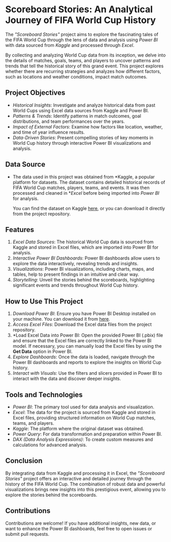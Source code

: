 # Scoreboard Stories: An Analytical Journey of FIFA World Cup History

The *"Scoreboard Stories"* project aims to explore the fascinating tales of the FIFA World Cup through the lens of data and analysis using *Power BI* with data sourced from *Kaggle* and processed through *Excel*.

By collecting and analyzing World Cup data from its inception, we delve into the details of matches, goals, teams, and players to uncover patterns and trends that tell the historical story of this grand event. This project explores whether there are recurring strategies and analyzes how different factors, such as locations and weather conditions, impact match outcomes.

## Project Objectives

- *Historical Insights*: Investigate and analyze historical data from past World Cups using Excel data sources from Kaggle and Power BI.
- *Patterns & Trends*: Identify patterns in match outcomes, goal distributions, and team performances over the years.
- *Impact of External Factors*: Examine how factors like location, weather, and time of year influence results.
- *Data-Driven Stories*: Present compelling stories of key moments in World Cup history through interactive Power BI visualizations and analysis.

## Data Source

- The data used in this project was obtained from *Kaggle, a popular platform for datasets. The dataset contains detailed historical records of FIFA World Cup matches, players, teams, and events. It was then processed and cleaned in **Excel* before being imported into *Power BI* for analysis.
  
  You can find the dataset on Kaggle [here](https://www.kaggle.com/), or you can download it directly from the project repository.

## Features

1. *Excel Data Sources*: The historical World Cup data is sourced from Kaggle and stored in Excel files, which are imported into Power BI for analysis.
2. *Interactive Power BI Dashboards*: Power BI dashboards allow users to explore the data interactively, revealing trends and insights.
3. *Visualizations*: Power BI visualizations, including charts, maps, and tables, help to present findings in an intuitive and clear way.
4. *Storytelling*: Unveil the stories behind the scoreboards, highlighting significant events and trends throughout World Cup history.
## How to Use This Project

1. *Download Power BI*: Ensure you have Power BI Desktop installed on your machine. You can download it from [here](https://powerbi.microsoft.com/desktop/).
2. *Access Excel Files*: Download the Excel data files from the project repository.
3. *Load Excel Data into Power BI: Open the provided Power BI (.pbix) file and ensure that the Excel files are correctly linked to the Power BI model. If necessary, you can manually load the Excel files by using the **Get Data** option in Power BI.
4. *Explore Dashboards*: Once the data is loaded, navigate through the Power BI dashboards and reports to explore the insights on World Cup history.
5. *Interact with Visuals*: Use the filters and slicers provided in Power BI to interact with the data and discover deeper insights.

## Tools and Technologies

- *Power BI*: The primary tool used for data analysis and visualization.
- *Excel*: The data for the project is sourced from Kaggle and stored in Excel files, providing structured information on World Cup matches, teams, and players.
- *Kaggle*: The platform where the original dataset was obtained.
- *Power Query*: For data transformation and preparation within Power BI.
- *DAX (Data Analysis Expressions)*: To create custom measures and calculations for advanced analysis.

## Conclusion

By integrating data from Kaggle and processing it in Excel, the *"Scoreboard Stories"* project offers an interactive and detailed journey through the history of the FIFA World Cup. The combination of robust data and powerful visualizations brings new insights into this prestigious event, allowing you to explore the stories behind the scoreboards.

## Contributions

Contributions are welcome! If you have additional insights, new data, or want to enhance the Power BI dashboards, feel free to open issues or submit pull requests.
